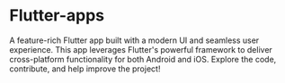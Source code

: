 # Flutter-apps
A feature-rich Flutter app built with a modern UI and seamless user experience. This app leverages Flutter's powerful framework to deliver cross-platform functionality for both Android and iOS. Explore the code, contribute, and help improve the project!
